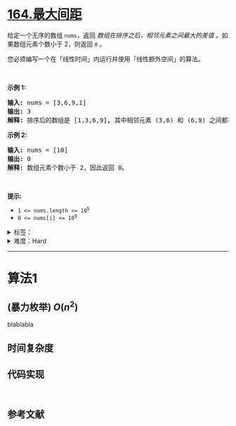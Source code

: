 # [164.最大间距](https://leetcode.cn/problems/maximum-gap/)

<p>给定一个无序的数组&nbsp;<code>nums</code>，返回 <em>数组在排序之后，相邻元素之间最大的差值</em> 。如果数组元素个数小于 2，则返回 <code>0</code> 。</p>

<p>您必须编写一个在「线性时间」内运行并使用「线性额外空间」的算法。</p>

<p>&nbsp;</p>

<p><strong>示例&nbsp;1:</strong></p>

<pre>
<strong>输入:</strong> nums = [3,6,9,1]
<strong>输出:</strong> 3
<strong>解释:</strong> 排序后的数组是 [1,3,6,9]<strong><em>, </em></strong>其中相邻元素 (3,6) 和 (6,9) 之间都存在最大差值 3。</pre>

<p><strong>示例&nbsp;2:</strong></p>

<pre>
<strong>输入:</strong> nums = [10]
<strong>输出:</strong> 0
<strong>解释:</strong> 数组元素个数小于 2，因此返回 0。</pre>

<p>&nbsp;</p>

<p><strong>提示:</strong></p>

<ul>
	<li><code>1 &lt;= nums.length &lt;= 10<sup>5</sup></code></li>
	<li><code>0 &lt;= nums[i] &lt;= 10<sup>9</sup></code></li>
</ul>


<details>
<summary>标签：</summary>
['数组', '桶排序', '基数排序', '排序']
</details>

<details>
<summary>难度：Hard</summary>
喜欢：504
</details>


----------

# 算法1

## (暴力枚举)  $O(n^2)$

blablabla

## 时间复杂度

## 代码实现

```java []

```

```cpp []

```

## 参考文献


